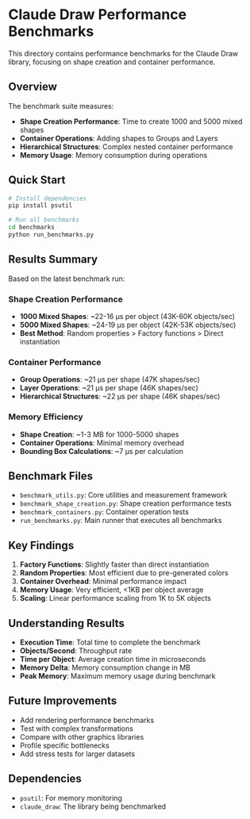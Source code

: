 # Claude Draw Performance Benchmarks

This directory contains performance benchmarks for the Claude Draw library, focusing on shape creation and container performance.

## Overview

The benchmark suite measures:
- **Shape Creation Performance**: Time to create 1000 and 5000 mixed shapes
- **Container Operations**: Adding shapes to Groups and Layers
- **Hierarchical Structures**: Complex nested container performance
- **Memory Usage**: Memory consumption during operations

## Quick Start

```bash
# Install dependencies
pip install psutil

# Run all benchmarks
cd benchmarks
python run_benchmarks.py
```

## Results Summary

Based on the latest benchmark run:

### Shape Creation Performance
- **1000 Mixed Shapes**: ~22-16 μs per object (43K-60K objects/sec)
- **5000 Mixed Shapes**: ~24-19 μs per object (42K-53K objects/sec)
- **Best Method**: Random properties > Factory functions > Direct instantiation

### Container Performance  
- **Group Operations**: ~21 μs per shape (47K shapes/sec)
- **Layer Operations**: ~21 μs per shape (46K shapes/sec)
- **Hierarchical Structures**: ~22 μs per shape (46K shapes/sec)

### Memory Efficiency
- **Shape Creation**: ~1-3 MB for 1000-5000 shapes
- **Container Operations**: Minimal memory overhead
- **Bounding Box Calculations**: ~7 μs per calculation

## Benchmark Files

- `benchmark_utils.py`: Core utilities and measurement framework
- `benchmark_shape_creation.py`: Shape creation performance tests
- `benchmark_containers.py`: Container operation tests  
- `run_benchmarks.py`: Main runner that executes all benchmarks

## Key Findings

1. **Factory Functions**: Slightly faster than direct instantiation
2. **Random Properties**: Most efficient due to pre-generated colors
3. **Container Overhead**: Minimal performance impact
4. **Memory Usage**: Very efficient, <1KB per object average
5. **Scaling**: Linear performance scaling from 1K to 5K objects

## Understanding Results

- **Execution Time**: Total time to complete the benchmark
- **Objects/Second**: Throughput rate  
- **Time per Object**: Average creation time in microseconds
- **Memory Delta**: Memory consumption change in MB
- **Peak Memory**: Maximum memory usage during benchmark

## Future Improvements

- Add rendering performance benchmarks
- Test with complex transformations
- Compare with other graphics libraries
- Profile specific bottlenecks
- Add stress tests for larger datasets

## Dependencies

- `psutil`: For memory monitoring
- `claude_draw`: The library being benchmarked
